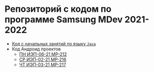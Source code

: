# Репозиторий с кодом по программе Samsung MDev 2021-2022

* [Код с начальных занятий по языку `Java`](JavaSources)
* Код Андроид проектов
  * [ПН ИЭП-06-21 МР-212](AndroidProjects/iep0621)
  * [СР ИЭП-02-21 МР-216](AndroidProjects/iep0221)
  * [ЧТ ИЭП-03-21 МР-217](AndroidProjects/iep0321)

